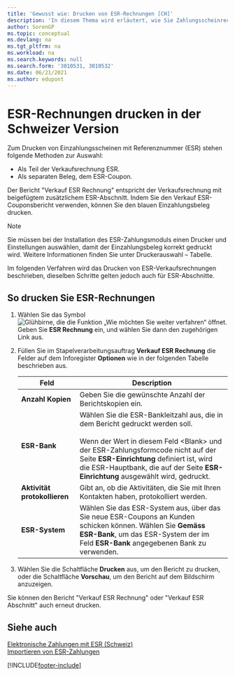 ```yaml
---
title: 'Gewusst wie: Drucken von ESR-Rechnungen [CH]'
description: 'In diesem Thema wird erläutert, wie Sie Zahlungsscheinrechnungen und -gutschriften für einen Einzahlungsschein mit Referenznummer (ESR) drucken können:'
author: SorenGP
ms.topic: conceptual
ms.devlang: na
ms.tgt_pltfrm: na
ms.workload: na
ms.search.keywords: null
ms.search.form: '3010531, 3010532'
ms.date: 06/21/2021
ms.author: edupont
---
```

# <a name="print-esr-invoices-in-the-swiss-version" />ESR-Rechnungen drucken in der Schweizer Version

Zum Drucken von Einzahlungsscheinen mit Referenznummer (ESR) stehen folgende Methoden zur Auswahl:  

- Als Teil der Verkaufsrechnung ESR.  
- Als separaten Beleg, dem ESR-Coupon.  

Der Bericht "Verkauf ESR Rechnung" entspricht der Verkaufsrechnung mit beigefügtem zusätzlichem ESR-Abschnitt. Indem Sie den Verkauf ESR-Couponsbericht verwenden, können Sie den blauen Einzahlungsbeleg drucken.  

> [!NOTE]  
> Sie müssen bei der Installation des ESR-Zahlungsmoduls einen Drucker und Einstellungen auswählen, damit der Einzahlungsbeleg korrekt gedruckt wird. Weitere Informationen finden Sie unter Druckerauswahl – Tabelle.  

Im folgenden Verfahren wird das Drucken von ESR-Verkaufsrechnungen beschrieben, dieselben Schritte gelten jedoch auch für ESR-Abschnitte.  

## <a name="to-print-esr-invoices" />So drucken Sie ESR-Rechnungen

1. Wählen Sie das Symbol ![Glühbirne, die die Funktion „Wie möchten Sie weiter verfahren“ öffnet.](../../media/ui-search/search_small.png "Tell me-Funktion") Geben Sie **ESR Rechnung** ein, und wählen Sie dann den zugehörigen Link aus.  
2. Füllen Sie im Stapelverarbeitungsauftrag **Verkauf ESR Rechnung** die Felder auf dem Inforegister **Optionen** wie in der folgenden Tabelle beschrieben aus.  

    |Feld|Description|  
    |---------------------------------|---------------------------------------|  
    |**Anzahl Kopien**|Geben Sie die gewünschte Anzahl der Berichtskopien ein.|  
    |**ESR-Bank**|Wählen Sie die ESR-Bankleitzahl aus, die in dem Bericht gedruckt werden soll.<br /><br /> Wenn der Wert in diesem Feld \<Blank\> und der ESR-Zahlungsformcode nicht auf der Seite **ESR-Einrichtung** definiert ist, wird die ESR-Hauptbank, die auf der Seite **ESR-Einrichtung** ausgewählt wird, gedruckt.|  
    |**Aktivität protokollieren**|Gibt an, ob die Aktivitäten, die Sie mit Ihren Kontakten haben, protokolliert werden.|  
    |**ESR-System**|Wählen Sie das ESR-System aus, über das Sie neue ESR-Coupons an Kunden schicken können. Wählen Sie **Gemäss ESR-Bank**, um das ESR-System der im Feld **ESR-Bank** angegebenen Bank zu verwenden.|  

3. Wählen Sie die Schaltfläche **Drucken** aus, um den Bericht zu drucken, oder die Schaltfläche **Vorschau**, um den Bericht auf dem Bildschirm anzuzeigen.  

Sie können den Bericht "Verkauf ESR Rechnung" oder "Verkauf ESR Abschnitt" auch erneut drucken.  

## <a name="see-also" />Siehe auch
 [Elektronische Zahlungen mit ESR (Schweiz)](swiss-electronic-payments-using-esr.md)   
 [Importieren von ESR-Zahlungen](how-to-import-esr-payments.md)


[!INCLUDE[footer-include](../../includes/footer-banner.md)]
